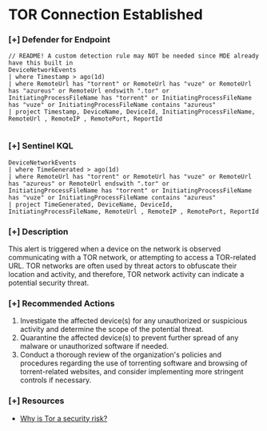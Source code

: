 # TOR Connection Established

### [+] Defender for Endpoint
```
// README! A custom detection rule may NOT be needed since MDE already have this built in
DeviceNetworkEvents 
| where Timestamp > ago(1d)
| where RemoteUrl has "torrent" or RemoteUrl has "vuze" or RemoteUrl has "azureus" or RemoteUrl endswith ".tor" or InitiatingProcessFileName has "torrent" or InitiatingProcessFileName has "vuze" or InitiatingProcessFileName contains "azureus" 
| project Timestamp, DeviceName, DeviceId, InitiatingProcessFileName, RemoteUrl , RemoteIP , RemotePort, ReportId


```

### [+] Sentinel KQL
```
DeviceNetworkEvents 
| where TimeGenerated > ago(1d)
| where RemoteUrl has "torrent" or RemoteUrl has "vuze" or RemoteUrl has "azureus" or RemoteUrl endswith ".tor" or InitiatingProcessFileName has "torrent" or InitiatingProcessFileName has "vuze" or InitiatingProcessFileName contains "azureus" 
| project TimeGenerated, DeviceName, DeviceId, InitiatingProcessFileName, RemoteUrl , RemoteIP , RemotePort, ReportId
```

### [+] Description 
This alert is triggered when a device on the network is observed communicating with a TOR network, or attempting to access a TOR-related URL. TOR networks are often used by threat actors to obfuscate their location and activity, and therefore, TOR network activity can indicate a potential security threat.

### [+] Recommended Actions

1. Investigate the affected device(s) for any unauthorized or suspicious activity and determine the scope of the potential threat.
2. Quarantine the affected device(s) to prevent further spread of any malware or unauthorized software if needed.
3. Conduct a thorough review of the organization's policies and procedures regarding the use of torrenting software and browsing of torrent-related websites, and consider implementing more stringent controls if necessary.

### [+] Resources 
- [Why is Tor a security risk?](https://hackcur.io/onion-and-on-and-on-hacking-the-internet-with-tor/#:~:text=This%20grants%20Tor%20users%20extremely,content%20restrictions%20and%20state%20censorship.)

